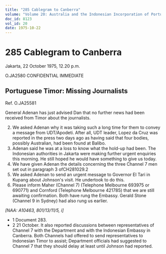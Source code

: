 ```yaml
---
title: "285 Cablegram to Canberra"
volume: "Volume 20: Australia and the Indonesian Incorporation of Portuguese Timor, 1974-1976"
doc_id: 8123
vol_id: 20
date: 1975-10-22
---
```


# 285 Cablegram to Canberra

Jakarta, 22 October 1975, 12.20 p.m.

O.JA2580 CONFIDENTIAL IMMEDIATE

## Portuguese Timor: Missing Journalists

Ref. O.JA25581

General Adenan has just advised Dan that no further news had been received from Timor about the journalists.

  2. We asked Adenan why it was taking such a long time for them to convey a message from UDT/Apodeti. After all, UDT leader, Lopez da Cruz was reported in the press two days ago as having said that four bodies, possibly Australian, had been found at Balibo.
  3. Adenan said he was at a loss to know what the hold-up had been. The Indonesian authorities in Jakarta were making further urgent enquiries this morning. He still hoped he would have something to give us today.
  4. We have given Adenan the details concerning the three Channel 7 men set out in paragraph 3 ofCH281029.2
  5. We asked Adenan to send an urgent message to Governor El Tari in Kupang about Johnson's visit. He undertook to do this.
  6. Please inform Maher (Channel 7) (Telephone Melbourne 693975 or 690771) and Cornford (Telephone Melbourne 421785) that we are still awaiting confirmation. Both have rung the Embassy. Gerald Stone (Channel 9 in Sydney) had also rung us earlier.



_[NAA: A10463, 801/13/11/5, i]_

  * 1 Document 283.
  * 2 21 October. It also reported discussions between representatives of Channel 7 with the Department and with the Indonesian Embassy in Canberra. Both Channels had offered to send representatives to Indonesian Timor to assist; Department officials had suggested to Channel 7 that they should delay at least until Johnson had reported.



